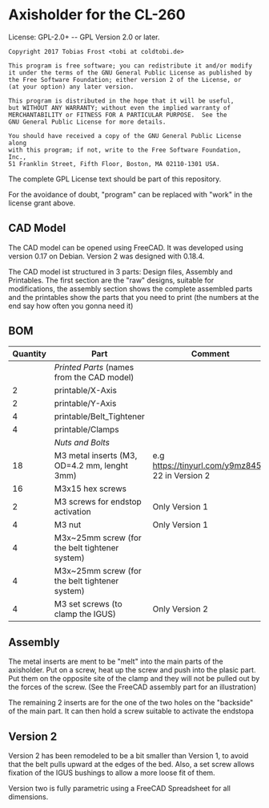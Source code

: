 # Axisholder for the CL-260 #

License: GPL-2.0+ -- GPL Version 2.0 or later.

    Copyright 2017 Tobias Frost <tobi at coldtobi.de>

    This program is free software; you can redistribute it and/or modify
    it under the terms of the GNU General Public License as published by
    the Free Software Foundation; either version 2 of the License, or
    (at your option) any later version.

    This program is distributed in the hope that it will be useful,
    but WITHOUT ANY WARRANTY; without even the implied warranty of
    MERCHANTABILITY or FITNESS FOR A PARTICULAR PURPOSE.  See the
    GNU General Public License for more details.

    You should have received a copy of the GNU General Public License along
    with this program; if not, write to the Free Software Foundation, Inc.,
    51 Franklin Street, Fifth Floor, Boston, MA 02110-1301 USA.

The complete GPL License text should be part of this repository.

For the avoidance of doubt, "program" can be replaced with "work" in
the license grant above.

## CAD Model ##

The CAD model can be opened using FreeCAD. It was developed using version 0.17
on Debian. Version 2 was designed with 0.18.4.

The CAD model ist structured in 3 parts: Design files, Assembly and Printables.
The first section are the "raw" designs, suitable for modifications, the assembly
section shows the complete assembled parts and the printables show the parts that you
need to print (the numbers at the end say  how often you gonna need it)

## BOM ##

| Quantity | Part                                           | Comment                          |
|----------|------------------------------------------------|----------------------------------|
|          | *Printed Parts*  (names from the CAD model)    |                                  |
| 2        | printable/X-Axis                               |                                  |
| 2        | printable/Y-Axis                               |                                  |
| 4        | printable/Belt_Tightener                       |                                  |
| 4        | printable/Clamps                               |                                  |
|          | *Nuts and Bolts*                               |                                  |
| 18       | M3 metal inserts (M3, OD=4.2 mm, lenght 3mm)   | e.g https://tinyurl.com/y9mz845h, 22 in Version 2 |
| 16       | M3x15 hex screws                               |                                  |
| 2        | M3 screws for endstop activation               | Only Version 1                   |
| 4        | M3 nut                                         | Only Version 1                   |
| 4        | M3x~25mm screw (for the belt tightener system) |                                  |
| 4        | M3x~25mm screw (for the belt tightener system) |                                  |
| 4        | M3 set screws  (to clamp the IGUS)             | Only Version 2                   |

## Assembly ##

The metal inserts are ment to be "melt" into the main parts of the axisholder.
Put on a screw, heat up the screw and push into the plasic part. Put them on the opposite
site of the clamp and they will not be pulled out by the forces of the screw.
(See the FreeCAD assembly part for an illustration)

The remaining 2 inserts are for the one of the two holes on the "backside" of the main
part. It can then hold a screw suitable to activate the endstopa


## Version 2 ##

Version 2 has been remodeled to be a bit smaller than Version 1, to avoid that
the belt pulls upward at the edges of the bed. Also, a set screw allows
fixation of the IGUS bushings to allow a more loose fit of them.

Version two is fully parametric using a FreeCAD Spreadsheet for all dimensions.

